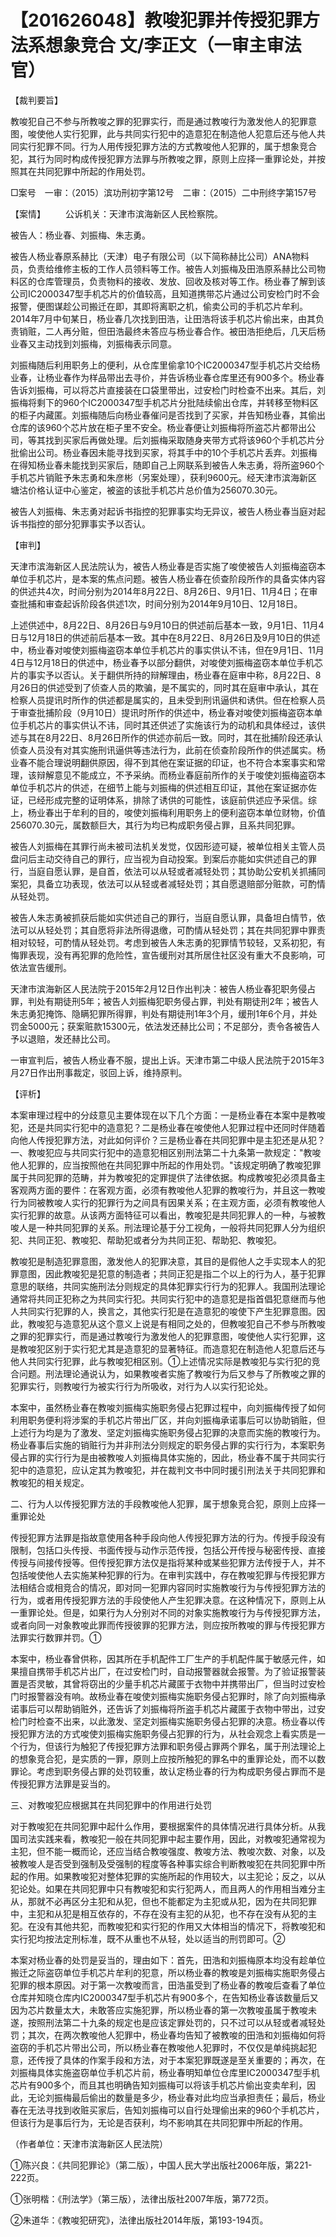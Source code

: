 # 【201626048】教唆犯罪并传授犯罪方法系想象竞合 文/李正文（一审主审法官）

【裁判要旨】

教唆犯自己不参与所教唆之罪的犯罪实行，而是通过教唆行为激发他人的犯罪意图，唆使他人实行犯罪，此与共同实行犯中的造意犯在制造他人犯意后还与他人共同实行犯罪不同。行为人用传授犯罪方法的方式教唆他人犯罪的，属于想象竞合犯，其行为同时构成传授犯罪方法罪与所教唆之罪，原则上应择一重罪论处，并按照其在共同犯罪中所起的作用处罚。

□案号　一审：（2015）滨功刑初字第12号　二审：（2015）二中刑终字第157号

【案情】 　　公诉机关：天津市滨海新区人民检察院。

被告人：杨业春、刘振梅、朱志勇。

被告人杨业春原系赫比（天津）电子有限公司（以下简称赫比公司）ANA物料员，负责给维修主板的工作人员领料等工作。被告人刘振梅及田浩原系赫比公司物料区的仓库管理员，负责物料的接收、发放、回收及核对等工作。杨业春了解到该公司IC2000347型手机芯片的价值较高，且知道携带芯片通过公司安检门时不会报警，便图谋趁公司搬迁在即，其即将离职之机，偷卖公司的手机芯片牟利。2014年7月中旬某日，杨业春几次找到田浩，让田浩将该手机芯片偷出来，由其负责销赃，二人再分赃，但田浩最终未答应与杨业春合作。被田浩拒绝后，几天后杨业春又主动找到刘振梅，刘振梅表示同意。

刘振梅随后利用职务上的便利，从仓库里偷拿10个IC2000347型手机芯片交给杨业春，让杨业春作为样品带出去寻价，并告诉杨业春仓库里还有900多个。杨业春告诉刘振梅，可以将芯片直接装在口袋里带出，过安检门时检查不出来。其后，刘振梅将剩下的960个IC2000347型手机芯片分批陆续偷出仓库，并转移至物料区的柜子内藏匿。刘振梅随后向杨业春催问是否找到了买家，并告知杨业春，其偷出仓库的该960个芯片放在柜子里不安全。杨业春便让刘振梅将所盗芯片都带出公司，等其找到买家后再做处理。后刘振梅采取随身夹带方式将该960个手机芯片分批偷出公司。杨业春因未能寻找到买家，将其手中的10个手机芯片丢弃。刘振梅在得知杨业春未能找到买家后，随即自己上网联系到被告人朱志勇，将所盗960个手机芯片销赃予朱志勇和朱彦彬（另案处理），获利9600元。经天津市滨海新区塘沽价格认证中心鉴定，被盗的该批手机芯片总价值为256070.30元。

被告人刘振梅、朱志勇对起诉书指控的犯罪事实均无异议，被告人杨业春当庭对起诉书指控的部分犯罪事实予以否认。

【审判】

天津市滨海新区人民法院认为，被告人杨业春是否实施了唆使被告人刘振梅盗窃本单位手机芯片，是本案的焦点问题。被告人杨业春在侦查阶段所作的具备实体内容的供述共4次，时间分别为2014年8月22日、8月26日、9月1日、11月4日；在审查批捕和审查起诉阶段各供述1次，时间分别为2014年9月10日、12月18日。

上述供述中，8月22日、8月26日与9月10日的供述前后基本一致，9月1日、11月4日与12月18日的供述前后基本一致。其中在8月22日、8月26日及9月10日的供述中，杨业春对唆使刘振梅盗窃本单位手机芯片的事实供认不讳，但在9月1日、11月4日与12月18日的供述中，杨业春予以部分翻供，对唆使刘振梅盗窃本单位手机芯片的事实予以否认。关于翻供所持的辩解理由，杨业春在庭审中称，8月22日、8月26日的供述受到了侦查人员的欺骗，是不属实的，同时其在庭审中承认，其在检察人员提讯时所作的供述都是属实的，且未受到刑讯逼供和诱供。但在检察人员于审查批捕阶段（9月10日）提讯时所作的供述中，杨业春对唆使刘振梅盗窃本单位手机芯片的事实供认不讳，同时其还供述了实施该行为的动机和具体经过，该供述与其在8月22日、8月26日所作的供述亦前后一致。同时，其在批捕阶段还承认侦查人员没有对其实施刑讯逼供等违法行为，此前在侦查阶段所作的供述属实。杨业春不能合理说明翻供原因，得不到其他在案证据的印证，也不符合本案事实和常理，该辩解意见不能成立，不予采纳。而杨业春庭前所作的关于唆使刘振梅盗窃本单位手机芯片的供述，在细节上能与刘振梅的供述相互印证，其他在案证据亦佐证，已经形成完整的证明体系，排除了诱供的可能性，该庭前供述应予采信。综上，杨业春出于牟利的目的，唆使刘振梅利用职务上的便利盗窃本单位财物，价值256070.30元，属数额巨大，其行为均已构成职务侵占罪，且系共同犯罪。

被告人刘振梅在其罪行尚未被司法机关发觉，仅因形迹可疑，被单位相关主管人员盘问后主动交待自己的罪行，应当视为自动投案。到案后亦能如实供述自己的罪行，当庭自愿认罪，是自首，依法可以从轻或者减轻处罚；其协助公安机关抓捕同案犯，具备立功表现，依法可以从轻或者减轻处罚；其自愿退赔部分赃款，可酌情从轻处罚。

被告人朱志勇被抓获后能如实供述自己的罪行，当庭自愿认罪，具备坦白情节，依法可以从轻处罚；其自愿将非法所得退缴，可酌情从轻处罚；其在共同犯罪中罪责相对较轻，可酌情从轻处罚。考虑到被告人朱志勇的犯罪情节较轻，又系初犯，有悔罪表现，没有再犯罪的危险性，宣告缓刑对其所居住社区没有重大不良影响，可依法宣告缓刑。

天津市滨海新区人民法院于2015年2月12日作出判决：被告人杨业春犯职务侵占罪，判处有期徒刑5年；被告人刘振梅犯职务侵占罪，判处有期徒刑2年；被告人朱志勇犯掩饰、隐瞒犯罪所得罪，判处有期徒刑1年3个月，缓刑1年6个月，并处罚金5000元；获案赃款15300元，依法发还赫比公司；不足部分，责令各被告人予以退赔，发还赫比公司。

一审宣判后，被告人杨业春不服，提出上诉。天津市第二中级人民法院于2015年3月27日作出刑事裁定，驳回上诉，维持原判。

【评析】

本案审理过程中的分歧意见主要体现在以下几个方面：一是杨业春在本案中是教唆犯，还是共同实行犯中的造意犯？二是杨业春在唆使他人犯罪过程中还同时伴随着向他人传授犯罪方法，对此如何评价？三是杨业春在共同犯罪中是主犯还是从犯？一、教唆犯应与共同实行犯中的造意犯相区别刑法第二十九条第一款规定："教唆他人犯罪的，应当按照他在共同犯罪中所起的作用处罚。"该规定明确了教唆犯罪属于共同犯罪的范畴，并为教唆犯的定罪提供了法律依据。构成教唆犯必须具备主客观两方面的要件：在客观方面，必须有教唆他人犯罪的教唆行为，并且这一教唆行为同被教唆人实行的犯罪行为之间具有因果关系；在主观方面，必须有教唆他人实行犯罪的故意。从该两方面特征可以看出，教唆犯是共同犯罪人的一种，与被教唆人是一种共同犯罪的关系。刑法理论基于分工视角，一般将共同犯罪人分为组织犯、共同正犯、教唆犯、帮助犯或者分为共同正犯、帮助犯、教唆犯。

教唆犯是制造犯罪意图，激发他人的犯罪决意，其目的是假他人之手实现本人的犯罪意图，因此教唆犯是犯意的制造者；共同正犯是指二个以上的行为人，基于犯罪意思的联络，共同实施刑法分则规定的具体犯罪实行行为的犯罪人。我国刑法理论通常将共同正犯称之为共同实行犯。共同实行犯中的造意犯是指首倡犯意继而与他人共同实行犯罪的人，换言之，其他实行犯是在造意犯的唆使下产生犯罪意图。因此，教唆犯与造意犯从这个意义上说是有相同之处的，但教唆犯自己不参与所教唆之罪的犯罪实行，而是通过教唆行为激发他人的犯罪意图，唆使他人实行犯罪，这是教唆犯区别于实行犯尤其是造意犯的显著特征。而造意犯在制造他人犯意后还与他人共同实行犯罪，此与教唆犯相区别。①上述情况实际是教唆犯与实行犯的竞合问题。刑法理论通说认为，如果教唆者实施了教唆行为后又参与了所教唆之罪的犯罪实行，则教唆行为被实行行为所吸收，对行为人以实行犯论处。

本案中，虽然杨业春在教唆刘振梅实施职务侵占犯罪过程中，向刘振梅传授了如何利用职务便利将涉案的手机芯片带出厂区，并向刘振梅承诺事后可以协助销赃，但上述行为均是为了激发、坚定刘振梅实施职务侵占犯罪的决意而实施的教唆行为。杨业春事后实施的销赃行为并非刑法分则规定的职务侵占罪的实行行为，本案职务侵占罪的实行行为是由被教唆人刘振梅具体实施的，因此，杨业春不属于共同实行犯中的造意犯，应认定其为教唆犯，并在裁判文书中同时援引刑法关于共同犯罪和教唆犯的相关规定。

二、行为人以传授犯罪方法的手段教唆他人犯罪，属于想象竞合犯，原则上应择一重罪论处

传授犯罪方法罪是指故意使用各种手段向他人传授犯罪方法的行为。传授手段没有限制，包括口头传授、书面传授与动作示范传授，包括公开传授与秘密传授、直接传授与间接传授等。但传授犯罪方法仅是指将某种或某些犯罪方法传授于人，并不包括唆使他人去实施某种犯罪的行为。在审判实践中，存在教唆犯罪与传授犯罪方法相结合或相竞合的情况，即对同一犯罪内容同时实施教唆行为与传授犯罪方法的行为，或者用传授犯罪方法的手段使他人产生犯罪决意。在这种情况下，原则上从一重罪论处。但是，如果行为人分别对不同的对象实施教唆行为与传授犯罪方法，或者向同一对象教唆此罪而传授彼罪的犯罪方法，则应按所教唆的罪与传授犯罪方法罪实行数罪并罚。①

本案中，杨业春曾供称，因其所在手机配件工厂生产的手机配件属于敏感元件，如果擅自携带手机芯片出厂，在过安检门时，自动报警器就会报警。为了验证报警装置是否灵敏，其曾将窃出的少量手机芯片藏匿于衣物中并携带出厂，但当时过安检门时报警器没有响。故杨业春在唆使刘振梅实施职务侵占犯罪时，除了向刘振梅承诺事后可以帮助销赃外，还告诉了刘振梅将所盗手机芯片藏匿于衣物中带出，过安检门时检查不出来，以此激发、坚定刘振梅实施职务侵占犯罪的决意。杨业春以传授犯罪方法的方式唆使刘振梅实施职务侵占犯罪的行为，从社会观念上看实质是一个行为，但该行为触犯了传授犯罪方法罪和职务侵占罪两个罪名，属于刑法理论上的想象竞合犯，是实质的一罪，原则上应按所触犯的罪名中的重罪论处，而不以数罪论。考虑到职务侵占罪的处罚较重，故认定杨业春的行为构成职务侵占罪而不是传授犯罪方法罪是妥当的。

三、对教唆犯应根据其在共同犯罪中的作用进行处罚

对于教唆犯在共同犯罪中起什么作用，要根据案件的具体情况进行具体分析。从我国司法实践来看，教唆犯一般在共同犯罪中起主要作用，因此，对教唆犯通常视为主犯，但不能一概而论，还应当结合教唆强度、教唆方法、教唆次数、对象，以及被教唆人是否受到强制及受强制的程度等各种事实综合判断教唆犯在共同犯罪中所起的作用。如果教唆犯对整体犯罪的实施所起的作用较大，以主犯论；反之，以从犯论处。如果在共同犯罪中只有教唆犯和实行犯两人，而且两人的作用相当难分主从，那就不必再区分主犯和从犯，但也不能都定为主犯或从犯，因为在共同犯罪中，主犯和从犯是相互依存的，不存在没有主犯的从犯，也不存在没有从犯的主犯。在没有其他共犯，而教唆犯和实行犯的作用又大体相当的情况下，将教唆犯和实行犯均按法定刑标准，既不从重也不从轻，处以适当的刑罚即可。②

本案对杨业春的处罚是妥当的，理由如下：首先，田浩和刘振梅原本均没有趁单位搬迁之际盗窃单位手机芯片牟利的犯意，所以杨业春的教唆是刘振梅实施职务侵占犯罪的根本原因。对于第一次教唆而言，田浩虽受到了杨业春的教唆后查看了单位仓库并知晓仓库内IC2000347型手机芯片有900多个，在告知杨业春该数量后又因为芯片数量太大，未敢答应实施犯罪，所以杨业春的第一次教唆虽属于教唆未遂，按照刑法第二十九条的规定也是应该定罪处罚的，只不过可以从轻或者减轻处罚；其次，在两次教唆他人犯罪中，杨业春均告知了被教唆的田浩和刘振梅如何将盗窃的手机芯片带出公司，所以杨业春在教唆他人犯罪时，不仅仅是单纯挑起犯意，还传授了具体的作案手段和方法，对于本案犯罪既遂是至关重要的；再次，在刘振梅具体实施盗窃单位手机芯片前，杨业春明知单位仓库里IC2000347型手机芯片有900多个，而且其也明确告知刘振梅可以将该手机芯片偷出变卖牟利，因此，无论刘振梅最后偷出的数量是多少，杨业春对此均应当承担责任；最后，杨业春在无法寻找到收赃买家后，告知刘振梅可以自行处理偷出来的960个手机芯片，但该行为是事后行为，无论是否获利，均不影响其在共同犯罪中所起的作用。

（作者单位：天津市滨海新区人民法院）

①陈兴良：《共同犯罪论》（第二版），中国人民大学出版社2006年版，第221-222页。

①张明楷：《刑法学》（第三版），法律出版社2007年版，第772页。

②朱道华：《教唆犯研究》，法律出版社2014年版，第193-194页。